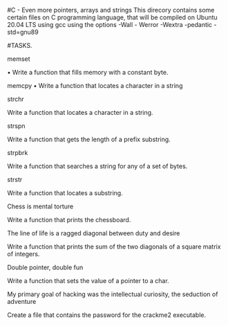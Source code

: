 #C - Even more pointers, arrays and strings This direcory contains some certain files on C programming language, that will be compiled on Ubuntu 20.04 LTS using gcc using the options -Wall - Werror -Wextra -pedantic -std=gnu89


#TASKS.


memset

• Write a function that fills memory with a constant byte.


memcpy • Write a function that locates a character in a string


strchr


Write a function that locates a character in a string.


strspn

Write a function that gets the length of a prefix substring.


strpbrk

Write a function that searches a string for any of a set of bytes.


strstr

Write a function that locates a substring.


Chess is mental torture

Write a function that prints the chessboard.


The line of life is a ragged diagonal between duty and desire

Write a function that prints the sum of the two diagonals of a square matrix of integers.


Double pointer, double fun

Write a function that sets the value of a pointer to a char.


My primary goal of hacking was the intellectual curiosity, the seduction of adventure

Create a file that contains the password for the crackme2 executable.

